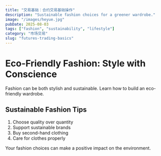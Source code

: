 ```yaml
---
title: "交易基础：合约交易基础操作"
description: "Sustainable fashion choices for a greener wardrobe."
image: "/images/heyue.jpg"
pubDate: 2025-08-03
tags: ["fashion", "sustainability", "lifestyle"]
category: "市场交易"
slug: "futures-trading-basics"
---
```


# Eco-Friendly Fashion: Style with Conscience

Fashion can be both stylish and sustainable. Learn how to build an eco-friendly wardrobe.

## Sustainable Fashion Tips

1. Choose quality over quantity
2. Support sustainable brands
3. Buy second-hand clothing
4. Care for clothes properly

Your fashion choices can make a positive impact on the environment.